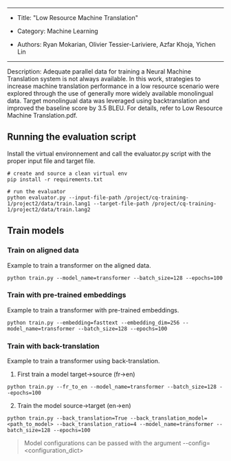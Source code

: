 *****************************************************************************
*	Title: "Low Resource Machine Translation"

*	Category: Machine Learning

*	Authors: Ryan Mokarian, Olivier Tessier-Lariviere, Azfar Khoja, Yichen Lin
*****************************************************************************
Description:
Adequate parallel data for training a Neural Machine Translation system is not always available. In this work, strategies to increase machine translation performance in a low resource scenario were explored through the use of generally more widely available monolingual data. Target monolingual data was leveraged using backtranslation and improved the baseline score by 3.5 BLEU. For details, refer to Low Resource Machine Translation.pdf.

## Running the evaluation script
Install the virtual environnement and call the evaluator.py script with the proper input file and target file.
```
# create and source a clean virtual env
pip install -r requirements.txt

# run the evaluator
python evaluator.py --input-file-path /project/cq-training-1/project2/data/train.lang1 --target-file-path /project/cq-training-1/project2/data/train.lang2
```

## Train models

### Train on aligned data
Example to train a transformer on the aligned data.
```
python train.py --model_name=transformer --batch_size=128 --epochs=100
```

### Train with pre-trained embeddings
Example to train a transformer with pre-trained embeddings.
```
python train.py --embedding=fasttext --embedding_dim=256 --model_name=transformer --batch_size=128 --epochs=100
```

### Train with back-translation
Example to train a transformer using back-translation.

1. First train a model target->source (fr->en)
```
python train.py --fr_to_en --model_name=transformer --batch_size=128 --epochs=100
```
2. Train the model source->target (en->en)
```
python train.py --back_translation=True --back_translation_model=<path_to_model> --back_translation_ratio=4 --model_name=transformer --batch_size=128 --epochs=100
```

> Model configurations can be passed with the argument --config=<configuration_dict>

